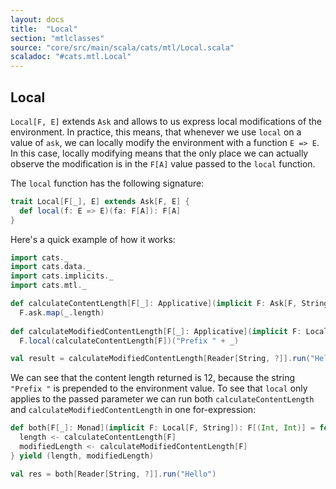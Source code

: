 ```yaml
---
layout: docs
title:  "Local"
section: "mtlclasses"
source: "core/src/main/scala/cats/mtl/Local.scala"
scaladoc: "#cats.mtl.Local"
---
```


## Local

`Local[F, E]` extends `Ask` and allows to us express local modifications of the environment.
In practice, this means, that whenever we use `local` on a value of `ask`, we can locally modify the environment with a function `E => E`.
In this case, locally modifying means that the only place we can actually observe the modification is in the `F[A]` value passed to the `local` function.

The `local` function has the following signature: 

```scala
trait Local[F[_], E] extends Ask[F, E] {
  def local(f: E => E)(fa: F[A]): F[A]
}
```


Here's a quick example of how it works:

```scala mdoc
import cats._
import cats.data._
import cats.implicits._
import cats.mtl._

def calculateContentLength[F[_]: Applicative](implicit F: Ask[F, String]): F[Int] =
  F.ask.map(_.length)
  
def calculateModifiedContentLength[F[_]: Applicative](implicit F: Local[F, String]): F[Int] =
  F.local(calculateContentLength[F])("Prefix " + _)

val result = calculateModifiedContentLength[Reader[String, ?]].run("Hello")

```

We can see that the content length returned is 12, because the string `"Prefix "` is prepended to the environment value.
To see that `local` only applies to the passed parameter we can run both `calculateContentLength` and
 `calculateModifiedContentLength` in one for-expression:

```scala mdoc
def both[F[_]: Monad](implicit F: Local[F, String]): F[(Int, Int)] = for {
  length <- calculateContentLength[F]
  modifiedLength <- calculateModifiedContentLength[F]
} yield (length, modifiedLength)

val res = both[Reader[String, ?]].run("Hello")
```

